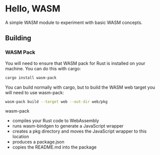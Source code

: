 # Hello, WASM

A simple WASM module to experiment with basic WASM concepts.

## Building

### WASM Pack
You will need to ensure that WASM pack for Rust is installed on your machine. You can do this with cargo:

```bash
cargo install wasm-pack
```

You can build normally with cargo, but to build the WASM web target you will need to use wasm-pack:

```bash
wasm-pack build --target web --out-dir web/pkg
```

wasm-pack 
* compiles your Rust code to WebAssembly
* runs wasm-bindgen to generate a JavaScript wrapper
* creates a pkg directory and moves the JavaScript wrapper to this location
* produces a package.json 
* copies the README.md into the package